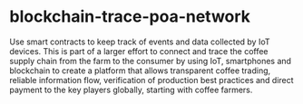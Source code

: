 # blockchain-trace-poa-network
Use smart contracts to keep track of events and data collected by IoT devices. This is part of a larger effort to connect and trace the coffee supply chain from the farm to the consumer by using IoT, smartphones and blockchain to create a platform that allows transparent coffee trading, reliable information flow, verification of production best practices and direct payment to the key players globally, starting with coffee farmers.
